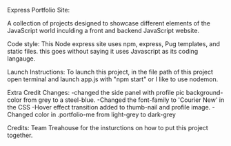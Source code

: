 Express Portfolio Site:

A collection of projects designed to showcase different elements of the JavaScript world inculding a front and backend JavaScript website.

Code style:
This Node express site uses npm, express, Pug templates, and static files.
this goes without saying it uses Javascript as its coding langauge.

Launch Instructions:
To launch this project, in the file path of this project open terminal and launch app.js with "npm start" or I like to use nodemon.

Extra Credit Changes:
-changed the side panel with profile pic background-color from grey to a steel-blue.
-Changed the font-family to 'Courier New' in the CSS
-Hover effect transition added to thumb-nail and profile image.
-Changed color in .portfolio-me from light-grey to dark-grey
  

Credits:
Team Treahouse for the insturctions on how to put this project together.